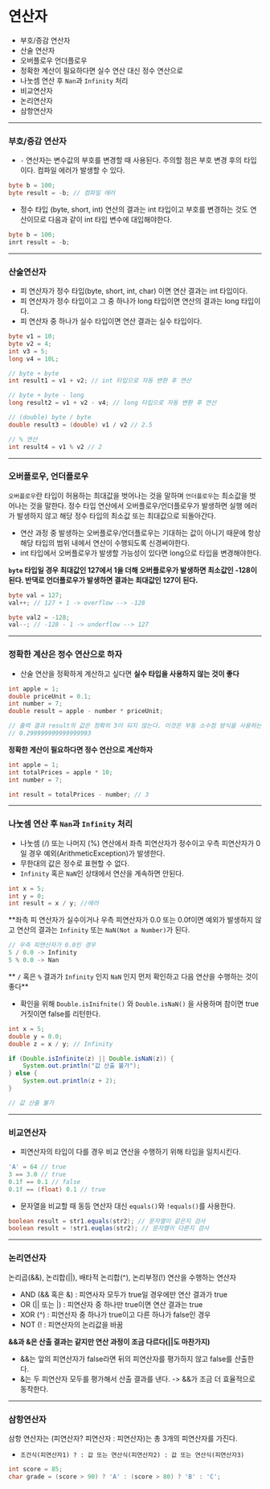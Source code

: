 # 연산자

- 부호/증감 연산자
- 산술 연산자
- 오버플로우 언더플로우
- 정확한 계산이 필요하다면 실수 연산 대신 정수 연산으로
- 나눗셈 연산 후 `Nan`과 `Infinity` 처리
- 비교연산자
- 논리연산자
- 삼항연산자

---
### 부호/증감 연산자
- `-` 연산자는 변수값의 부호를 변경할 때 사용된다. 주의할 점은 부호 변경 후의 타입이다. 컴파일 에러가 발생할 수 있다.
```java
byte b = 100;
byte result = -b; // 컴파일 에러
```

- 정수 타입 (byte, short, int) 연산의 결과는 int 타입이고 부호를 변경하는 것도 연산이므로 다음과 같이 int 타입 변수에 대입해야한다.
```java
byte b = 100;
inrt result = -b;
```

---
### 산술연산자
- 피 연산자가 정수 타입(byte, short, int, char) 이면 연산 결과는 int 타입이다.
- 피 연산자가 정수 타입이고 그 중 하나가 long 타입이면 연산의 결과는 long 타입이다.
- 피 연산자 중 하나가 실수 타입이면 연산 결과는 실수 타입이다.

```java
byte v1 = 10;
byte v2 = 4;
int v3 = 5;
long v4 = 10L;

// byte + byte
int result1 = v1 + v2; // int 타입으로 자동 변환 후 연산

// byte + byte - long
long result2 = v1 + v2 - v4; // long 타입으로 자동 변환 후 연산

// (double) byte / byte
double result3 = (double) v1 / v2 // 2.5

// % 연산
int result4 = v1 % v2 // 2
```
---

### 오버플로우, 언더플로우

`오버플로우`란 타입이 허용하는 최대값을 벗어나는 것을 말하며 `언더플로우`는 최소값을 벗어나는 것을 말한다. 정수 타입 연산에서 오버플로우/언더플로우가 발생하면 실행 에러가 발생하지 않고 해당 정수 타입의 최소값 또는 최대값으로 되돌아간다.
- 연산 과정 중 발생하는 오버플로우/언더플로우는 기대하는 값이 아니기 때문에 항상 해당 타입의 범위 내에서 연산이 수행되도록 신경써야한다.
- int 타입에서 오버플로우가 발생할 가능성이 있다면 long으로 타입을 변경해야한다.

**`byte` 타입일 경우 최대값인 127에서 1을 더해 오버플로우가 발생하면 최소값인 -128이 된다. 반댁로 언더플로우가 발생하면 결과는 최대값인 127이 된다.**
```java
byte val = 127;
val++; // 127 + 1 -> overflow --> -128

byte val2 = -128;
val--; // -128 - 1 -> underflow --> 127
```

---

### 정확한 계산은 정수 연산으로 하자

- 산술 연산을 정확하게 계산하고 싶다면 **실수 타입을 사용하지 않는 것이 좋다**

```java
int apple = 1;
double priceUnit = 0.1;
int number = 7;
double result = apple - number * priceUnit;

// 출력 결과 result의 값은 정확히 3이 되지 않는다. 이것은 부동 소수점 방식을 사용하는 실수 타입에서 흔히 발생한다.
// 0.299999999999999993
```

**정확한 계산이 필요하다면 정수 연산으로 계산하자**
```java
int apple = 1;
int totalPrices = apple * 10;
int number = 7;

int result = totalPrices - number; // 3
```
---
### 나눗셈 연산 후 `Nan`과 `Infinity` 처리
- 나눗셈 (/) 또는 나머지 (%) 연산에서 좌측 피연산자가 정수이고 우측 피연산자가 0일 경우 예외(ArithmeticException)가 발생한다.
- 무한대의 값은 정수로 표현할 수 없다.
- `Infinity` 혹은 `NaN`인 상태에서 연산을 계속하면 안된다.

```java
int x = 5;
int y = 0;
int result = x / y; //에러
```

**좌측 피 연산자가 실수이거나 우측 피연산자가 0.0 또는 0.0f이면 예외가 발생하지 않고 연산의 결과는 `Infinity` 또는 `NaN(Not a Number)`가 된다.
```java
// 우측 피연산자가 0.0인 경우
5 / 0.0 -> Infinity  
5 % 0.0 -> Nan
```

** `/` 혹은 `%` 결과가 `Infinity` 인지 `NaN` 인지 먼저 확인하고 다음 연산을 수행하는 것이 좋다**
- 확인을 위해 `Double.isInifnite()` 와 `Double.isNaN()` 을 사용하며 참이면 true 거짓이면 false를 리턴한다.

```java
int x = 5;
double y = 0.0;
double z = x / y; // Infinity

if (Double.isInfinite(z) || Double.isNaN(z)) {
    System.out.println("값 산출 불가");
} else {
    System.out.println(z + 2);    
}

// 값 산출 불가
```
---
### 비교연산자

- 피연산자의 타입이 다를 경우 비교 연산을 수행하기 위해 타입을 일치시킨다.
```java
'A' = 64 // true
3 == 3.0 // true
0.1f == 0.1 // false
0.1f == (float) 0.1 // true
```

- 문자열을 비교할 때 동등 연산자 대신 `equals()`와 `!equals()`를 사용한다.
```java
boolean result = str1.equals(str2); // 문자열이 같은지 검사
boolean result = !str1.euqlas(str2); // 문자열이 다른지 검사
```

---
### 논리연산자

논리곱(&&), 논리합(||), 배타적 논리합(^), 논리부정(!) 연산을 수행하는 연산자

- AND (&& 혹은 &) : 피연사자 모두가 true일 경우에만 연산 결과가 true 
- OR (|| 또는 |) : 피연산자 중 하나만 true이면 연산 결과는 true
- XOR (^) : 피연산자 중 하나가 true이고 다른 하나가 false인 경우
- NOT (! : 피연산자의 논리값을 바꿈

**&&과 &은 산출 결과는 같지만 연산 과정이 조금 다르다(||도 마찬가지)**
- &&는 앞의 피연산자가 false라면 뒤의 피연산자를 평가하지 않고 false를 산출한다.
- &는 두 피연산자 모두를 평가해서 산출 결과를 낸다.
  -> &&가 조금 더 효율적으로 동작한다. 

---
### 삼항연산자

삼항 연산자는 (피연산자? 피연산자 : 피연산자)는 총 3개의 피연산자를 가진다. 

- `조건식(피연산자1) ? : 값 또는 연산식(피연산자2) : 값 또는 연산식(피연산자3)` 

```java
int score = 85;
char grade = (score > 90) ? 'A' : (score > 80) ? 'B' : 'C';
```
